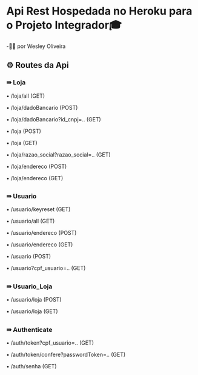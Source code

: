 # Api Rest Hospedada no Heroku para o Projeto Integrador🎓

-👨‍💻 por Wesley Oliveira


## ⚙ Routes da Api

### ⇛ Loja

<div>
  <p>• /loja/all (GET)</p>
  <p>• /loja/dadoBancario (POST)</p>
  <p>• /loja/dadoBancario?id_cnpj=.. (GET)</p>
  <p>• /loja (POST)</p>
  <p>• /loja (GET)</p>
  <p>• /loja/razao_social?razao_social=.. (GET)</p>
  <p>• /loja/endereco (POST)</p>
  <p>• /loja/endereco (GET)</p>
</div>

##

### ⇛ Usuario
<div>
  <p>• /usuario/keyreset (GET)</p>
  <p>• /usuario/all (GET)</p>
  <p>• /usuario/endereco (POST)</p>
  <p>• /usuario/endereco (GET)</p>
  <p>• /usuario (POST)</p>
  <p>• /usuario?cpf_usuario=.. (GET)</p>
</div>

##

### ⇛ Usuario_Loja
<div>
  <p>• /usuario/loja (POST)</p>
  <p>• /usuario/loja (GET)</p>
</div>

##

### ⇛ Authenticate
<div>
  <p>• /auth/token?cpf_usuario=.. (GET)</p>
  <p>• /auth/token/confere?passwordToken=.. (GET)</p>
  <p>• /auth/senha (GET)</p>
</div>

##
